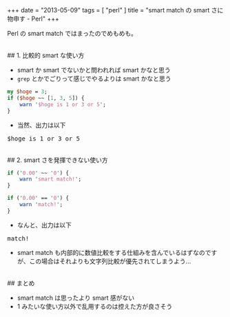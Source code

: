 +++
date = "2013-05-09"
tags = [ "perl" ]
title = "smart match の smart さに物申す - Perl"
+++

Perl の smart match ではまったのでめもめも。

<!--more-->

<br />
## 1. 比較的 smart な使い方

* smart か smart でないかと問われれば smart かなと思う
* `grep` とかでごりって感じでやるよりは smart かなと思う

``` perl
my $hoge = 3;
if ($hoge ~~ [1, 3, 5]) {
    warn '$hoge is 1 or 3 or 5';
}
```

* 当然、出力は以下

<pre>
$hoge is 1 or 3 or 5
</pre>

<br />
## 2. smart さを発揮できない使い方

``` perl
if ('0.00' ~~ '0') {
    warn 'smart match!';
}

if ('0.00' == '0') {
    warn 'match!';
}
```

* なんと、出力は以下

<pre>
match!
</pre>

* smart match も内部的に数値比較をする仕組みを含んでいるはずなのですが、この場合はそれよりも文字列比較が優先されてしまうよう…

<br />
## まとめ

* smart match は思ったより smart 感がない
* 1 みたいな使い方以外で乱用するのは控えた方が良さそう
